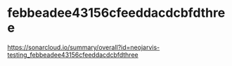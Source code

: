 # febbeadee43156cfeeddacdcbfdthree
https://sonarcloud.io/summary/overall?id=neojarvis-testing_febbeadee43156cfeeddacdcbfdthree
